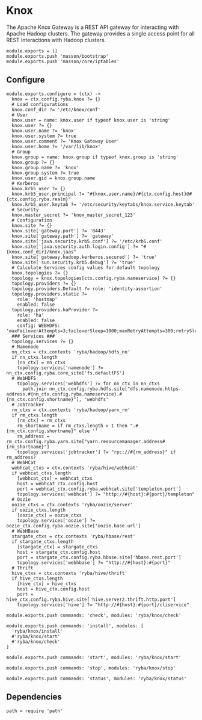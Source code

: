 
# Knox

The Apache Knox Gateway is a REST API gateway for interacting with Apache Hadoop
clusters. The gateway provides a single access point for all REST interactions
with Hadoop clusters.

    module.exports = []
    module.exports.push 'masson/bootstrap'
    module.exports.push 'masson/core/iptables'

## Configure

    module.exports.configure = (ctx) ->
      knox = ctx.config.ryba.knox ?= {}
      # Load configurations
      knox.conf_dir ?= '/etc/knox/conf'
      # User
      knox.user = name: knox.user if typeof knox.user is 'string'
      knox.user ?= {}
      knox.user.name ?= 'knox'
      knox.user.system ?= true
      knox.user.comment ?= 'Knox Gateway User'
      knox.user.home ?= '/var/lib/knox'
      # Group
      knox.group = name: knox.group if typeof knox.group is 'string'
      knox.group ?= {}
      knox.group.name ?= 'knox'
      knox.group.system ?= true
      knox.user.gid = knox.group.name
      # Kerberos
      knox.krb5_user ?= {}
      knox.krb5_user.principal ?= "#{knox.user.name}/#{ctx.config.host}@#{ctx.config.ryba.realm}"
      knox.krb5_user.keytab ?= '/etc/security/keytabs/knox.service.keytab'
      # Security
      knox.master_secret ?= 'knox_master_secret_123'
      # Configuration
      knox.site ?= {}
      knox.site['gateway.port'] ?= '8443'
      knox.site['gateway.path'] ?= 'gateway'
      knox.site['java.security.krb5.conf'] ?= '/etc/krb5.conf'
      knox.site['java.security.auth.login.config'] ?= "#{knox.conf_dir}/knox.jaas"
      knox.site['gateway.hadoop.kerberos.secured'] ?= 'true'
      knox.site['sun.security.krb5.debug'] ?= 'true'
      # Calculate Services config values for default topology
      knox.topologies ?= {}
      topology = knox.topologies[ctx.config.ryba.nameservice] ?= {}
      topology.providers ?= {}
      topology.providers.Default ?= role: 'identity-assertion'
      topology.providers.static ?=
        role: 'hostmap'
        enabled: false
      topology.providers.haProvider ?=
        role: 'ha'
        enabled: false
        config: WEBHDFS: 'maxFailoverAttempts=3;failoverSleep=1000;maxRetryAttempts=300;retrySleep=1000;enabled=true'
      ### Services ###
      topology.services ?= {}
      # Namenode
      nn_ctxs = ctx.contexts 'ryba/hadoop/hdfs_nn'
      if nn_ctxs.length
        [nn_ctx] = nn_ctxs 
        topology.services['namenode'] ?= nn_ctx.config.ryba.core_site['fs.defaultFS']
      # WebHDFS
        topology.services['webhdfs'] ?= for nn_ctx in nn_ctxs
          path.join nn_ctx.config.ryba.hdfs.site["dfs.namenode.https-address.#{nn_ctx.config.ryba.nameservice}.#{nn_ctx.config.shortname}"], 'webhdfs'
      # Jobtracker
      rm_ctxs = ctx.contexts 'ryba/hadoop/yarn_rm'
      if rm_ctxs.length
        [rm_ctx] = rm_ctxs
        rm_shortname = if rm_ctxs.length > 1 then ".#{rm_ctx.config.shortname}" else ''    
        rm_address = rm_ctx.config.ryba.yarn.site["yarn.resourcemanager.address#{rm_shortname}"]
        topology.services['jobtracker'] ?= "rpc://#{rm_address}" if rm_address?
      # WebHCat
      webhcat_ctxs = ctx.contexts 'ryba/hive/webhcat'
      if webhcat_ctxs.length
        [webhcat_ctx] = webhcat_ctxs
        host = webhcat_ctx.config.host 
        port = webhcat_ctx.config.ryba.webhcat.site['templeton.port']
        topology.services['webhcat'] ?= "http://#{host}:#{port}/templeton"
      # Oozie
      oozie_ctxs = ctx.contexts 'ryba/oozie/server'
      if oozie_ctxs.length
        [oozie_ctx] = oozie_ctxs
        topology.services['oozie'] ?= oozie_ctx.config.ryba.oozie.site['oozie.base.url']
      # WebHBase
      stargate_ctxs = ctx.contexts 'ryba/hbase/rest'
      if stargate_ctxs.length
        [stargate_ctx] = stargate_ctxs
        host = stargate_ctx.config.host
        port = stargate_ctx.config.ryba.hbase.site['hbase.rest.port']
        topology.services['webhbase'] ?= "http://#{host}:#{port}"
      # Thrift
      hive_ctxs = ctx.contexts 'ryba/hive/thrift'
      if hive_ctxs.length
        [hive_ctx] = hive_ctxs
        host = hive_ctx.config.host
        port = hive_ctx.config.ryba.hive.site['hive.server2.thrift.http.port']
        topology.services['hive'] ?= "http://#{host}:#{port}/cliservice"

    module.exports.push commands: 'check', modules: 'ryba/knox/check'

    module.exports.push commands: 'install', modules: [
      'ryba/knox/install'
      #'ryba/knox/start'
      #'ryba/knox/check'
    ]

    module.exports.push commands: 'start', modules: 'ryba/knox/start'

    module.exports.push commands: 'stop', modules: 'ryba/knox/stop'

    module.exports.push commands: 'status', modules: 'ryba/knox/status'

## Dependencies

    path = require 'path'